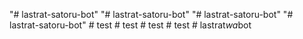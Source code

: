 "# lastrat-satoru-bot" 
"# lastrat-satoru-bot" 
"# lastrat-satoru-bot" 
"# lastrat-satoru-bot" 
#   t e s t  
 #   t e s t  
 #   t e s t  
 #   t e s t  
 #   l a s t r a t _ w a _ b o t  
 